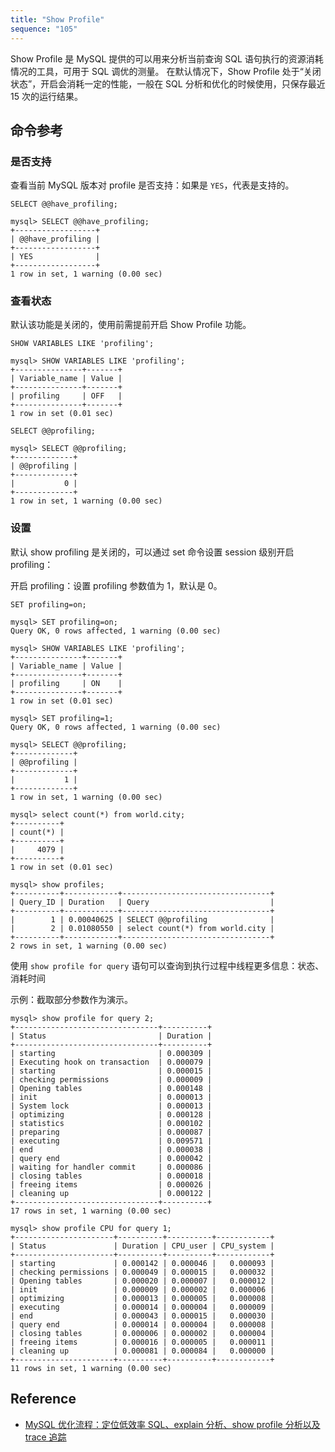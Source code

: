 ```yaml
---
title: "Show Profile"
sequence: "105"
---
```


Show Profile 是 MySQL 提供的可以用来分析当前查询 SQL 语句执行的资源消耗情况的工具，可用于 SQL 调优的测量。
在默认情况下，Show Profile 处于“关闭状态”，开启会消耗一定的性能，一般在 SQL 分析和优化的时候使用，只保存最近 15 次的运行结果。

## 命令参考

### 是否支持

查看当前 MySQL 版本对 profile 是否支持：如果是 `YES`，代表是支持的。

```text
SELECT @@have_profiling;
```

```text
mysql> SELECT @@have_profiling;
+------------------+
| @@have_profiling |
+------------------+
| YES              |
+------------------+
1 row in set, 1 warning (0.00 sec)
```

### 查看状态

默认该功能是关闭的，使用前需提前开启 Show Profile 功能。

```mysql
SHOW VARIABLES LIKE 'profiling';
```

```text
mysql> SHOW VARIABLES LIKE 'profiling';
+---------------+-------+
| Variable_name | Value |
+---------------+-------+
| profiling     | OFF   |
+---------------+-------+
1 row in set (0.01 sec)
```

```text
SELECT @@profiling;
```

```text
mysql> SELECT @@profiling;
+-------------+
| @@profiling |
+-------------+
|           0 |
+-------------+
1 row in set, 1 warning (0.00 sec)
```

### 设置

默认 show profiling 是关闭的，可以通过 set 命令设置 session 级别开启 profiling：

开启 profiling：设置 profiling 参数值为 1，默认是 0。

```text
SET profiling=on;
```

```text
mysql> SET profiling=on;
Query OK, 0 rows affected, 1 warning (0.00 sec)

mysql> SHOW VARIABLES LIKE 'profiling';
+---------------+-------+
| Variable_name | Value |
+---------------+-------+
| profiling     | ON    |
+---------------+-------+
1 row in set (0.01 sec)
```

```text
mysql> SET profiling=1;
Query OK, 0 rows affected, 1 warning (0.00 sec)

mysql> SELECT @@profiling;
+-------------+
| @@profiling |
+-------------+
|           1 |
+-------------+
1 row in set, 1 warning (0.00 sec)
```

```text
mysql> select count(*) from world.city;
+----------+
| count(*) |
+----------+
|     4079 |
+----------+
1 row in set (0.01 sec)
```

```text
mysql> show profiles;
+----------+------------+---------------------------------+
| Query_ID | Duration   | Query                           |
+----------+------------+---------------------------------+
|        1 | 0.00040625 | SELECT @@profiling              |
|        2 | 0.01080550 | select count(*) from world.city |
+----------+------------+---------------------------------+
2 rows in set, 1 warning (0.00 sec)
```

使用 `show profile for query` 语句可以查询到执行过程中线程更多信息：状态、消耗时间

示例：截取部分参数作为演示。

```text
mysql> show profile for query 2;
+--------------------------------+----------+
| Status                         | Duration |
+--------------------------------+----------+
| starting                       | 0.000309 |
| Executing hook on transaction  | 0.000079 |
| starting                       | 0.000015 |
| checking permissions           | 0.000009 |
| Opening tables                 | 0.000148 |
| init                           | 0.000013 |
| System lock                    | 0.000013 |
| optimizing                     | 0.000128 |
| statistics                     | 0.000102 |
| preparing                      | 0.000087 |
| executing                      | 0.009571 |
| end                            | 0.000038 |
| query end                      | 0.000042 |
| waiting for handler commit     | 0.000086 |
| closing tables                 | 0.000018 |
| freeing items                  | 0.000026 |
| cleaning up                    | 0.000122 |
+--------------------------------+----------+
17 rows in set, 1 warning (0.00 sec)
```

```text
mysql> show profile CPU for query 1;
+----------------------+----------+----------+------------+
| Status               | Duration | CPU_user | CPU_system |
+----------------------+----------+----------+------------+
| starting             | 0.000142 | 0.000046 |   0.000093 |
| checking permissions | 0.000049 | 0.000015 |   0.000032 |
| Opening tables       | 0.000020 | 0.000007 |   0.000012 |
| init                 | 0.000009 | 0.000002 |   0.000006 |
| optimizing           | 0.000013 | 0.000005 |   0.000008 |
| executing            | 0.000014 | 0.000004 |   0.000009 |
| end                  | 0.000043 | 0.000015 |   0.000030 |
| query end            | 0.000014 | 0.000004 |   0.000008 |
| closing tables       | 0.000006 | 0.000002 |   0.000004 |
| freeing items        | 0.000016 | 0.000005 |   0.000011 |
| cleaning up          | 0.000081 | 0.000084 |   0.000000 |
+----------------------+----------+----------+------------+
11 rows in set, 1 warning (0.00 sec)
```

## Reference

- [MySQL 优化流程：定位低效率 SQL、explain 分析、show profile 分析以及 trace 追踪](https://zhuanlan.zhihu.com/p/491081886)
